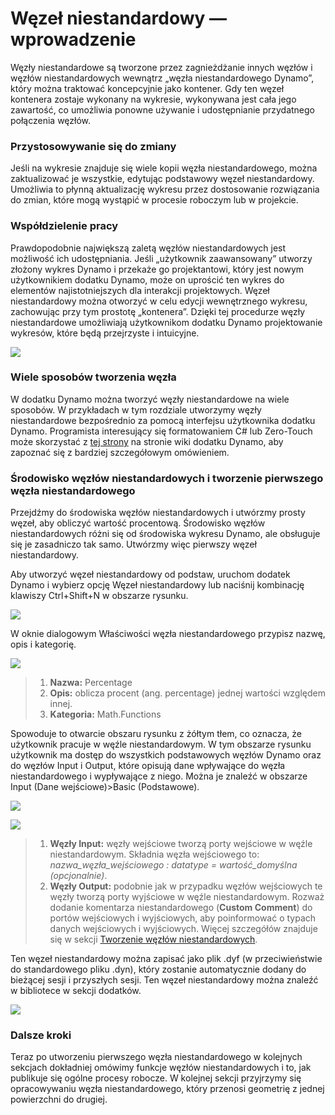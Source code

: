 # Węzeł niestandardowy — wprowadzenie

Węzły niestandardowe są tworzone przez zagnieżdżanie innych węzłów i węzłów niestandardowych wewnątrz „węzła niestandardowego Dynamo”, który można traktować koncepcyjnie jako kontener. Gdy ten węzeł kontenera zostaje wykonany na wykresie, wykonywana jest cała jego zawartość, co umożliwia ponowne używanie i udostępnianie przydatnego połączenia węzłów.

### Przystosowywanie się do zmiany

Jeśli na wykresie znajduje się wiele kopii węzła niestandardowego, można zaktualizować je wszystkie, edytując podstawowy węzeł niestandardowy. Umożliwia to płynną aktualizację wykresu przez dostosowanie rozwiązania do zmian, które mogą wystąpić w procesie roboczym lub w projekcie.

### Współdzielenie pracy

Prawdopodobnie największą zaletą węzłów niestandardowych jest możliwość ich udostępniania. Jeśli „użytkownik zaawansowany” utworzy złożony wykres Dynamo i przekaże go projektantowi, który jest nowym użytkownikiem dodatku Dynamo, może on uprościć ten wykres do elementów najistotniejszych dla interakcji projektowych. Węzeł niestandardowy można otworzyć w celu edycji wewnętrznego wykresu, zachowując przy tym prostotę „kontenera”. Dzięki tej procedurze węzły niestandardowe umożliwiają użytkownikom dodatku Dynamo projektowanie wykresów, które będą przejrzyste i intuicyjne.

![](../images/6-1/1/customnodeintro-worksharing01.jpg)

### Wiele sposobów tworzenia węzła

W dodatku Dynamo można tworzyć węzły niestandardowe na wiele sposobów. W przykładach w tym rozdziale utworzymy węzły niestandardowe bezpośrednio za pomocą interfejsu użytkownika dodatku Dynamo. Programista interesujący się formatowaniem C# lub Zero-Touch może skorzystać z [tej strony](https://github.com/DynamoDS/Dynamo/wiki/How-To-Create-Your-Own-Nodes) na stronie wiki dodatku Dynamo, aby zapoznać się z bardziej szczegółowym omówieniem.

### Środowisko węzłów niestandardowych i tworzenie pierwszego węzła niestandardowego

Przejdźmy do środowiska węzłów niestandardowych i utwórzmy prosty węzeł, aby obliczyć wartość procentową. Środowisko węzłów niestandardowych różni się od środowiska wykresu Dynamo, ale obsługuje się je zasadniczo tak samo. Utwórzmy więc pierwszy węzeł niestandardowy.

Aby utworzyć węzeł niestandardowy od podstaw, uruchom dodatek Dynamo i wybierz opcję Węzeł niestandardowy lub naciśnij kombinację klawiszy Ctrl+Shift+N w obszarze rysunku.

![](../images/6-1/1/customnodeintro-customnodeenvironment01.jpg)

W oknie dialogowym Właściwości węzła niestandardowego przypisz nazwę, opis i kategorię.

![](../images/6-1/1/customnodeintro-customnodeenvironment02.jpg)

> 1. **Nazwa:** Percentage
> 2. **Opis:** oblicza procent (ang. percentage) jednej wartości względem innej.
> 3. **Kategoria:** Math.Functions

Spowoduje to otwarcie obszaru rysunku z żółtym tłem, co oznacza, że użytkownik pracuje w węźle niestandardowym. W tym obszarze rysunku użytkownik ma dostęp do wszystkich podstawowych węzłów Dynamo oraz do węzłów Input i Output, które opisują dane wpływające do węzła niestandardowego i wypływające z niego. Można je znaleźć w obszarze Input (Dane wejściowe)>Basic (Podstawowe).

![](../images/6-1/1/customnodeintro-customnodeenvironment03.jpg)

![](../images/6-1/1/customnodeintro-customnodeenvironment04.jpg)

> 1. **Węzły Input:** węzły wejściowe tworzą porty wejściowe w węźle niestandardowym. Składnia węzła wejściowego to: _nazwa_węzła_wejściowego : datatype = wartość_domyślna (opcjonalnie)_.
> 2. **Węzły Output:** podobnie jak w przypadku węzłów wejściowych te węzły tworzą porty wyjściowe w węźle niestandardowym. Rozważ dodanie komentarza niestandardowego (**Custom Comment**) do portów wejściowych i wyjściowych, aby poinformować o typach danych wejściowych i wyjściowych. Więcej szczegółów znajduje się w sekcji [Tworzenie węzłów niestandardowych](2-creating.md).

Ten węzeł niestandardowy można zapisać jako plik .dyf (w przeciwieństwie do standardowego pliku .dyn), który zostanie automatycznie dodany do bieżącej sesji i przyszłych sesji. Ten węzeł niestandardowy można znaleźć w bibliotece w sekcji dodatków.

![](../images/6-1/1/customnodeintro-customnodeenvironment05.jpg)

### Dalsze kroki

Teraz po utworzeniu pierwszego węzła niestandardowego w kolejnych sekcjach dokładniej omówimy funkcje węzłów niestandardowych i to, jak publikuje się ogólne procesy robocze. W kolejnej sekcji przyjrzymy się opracowywaniu węzła niestandardowego, który przenosi geometrię z jednej powierzchni do drugiej.

